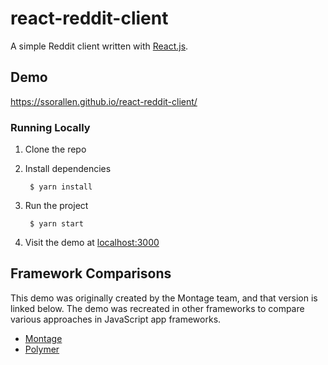 react-reddit-client
===================

A simple Reddit client written with [React.js](https://facebook.github.io/react/).

## Demo

https://ssorallen.github.io/react-reddit-client/

### Running Locally

1. Clone the repo
2. Install dependencies

        $ yarn install
3. Run the project

        $ yarn start
3. Visit the demo at [localhost:3000](http://localhost:3000)

## Framework Comparisons

This demo was originally created by the Montage team, and that version
is linked below. The demo was recreated in other frameworks to compare
various approaches in JavaScript app frameworks.

* [Montage](http://montagejs.org/docs/tutorial-reddit-client-with-montagejs.html)
* [Polymer](https://github.com/ssorallen/polymer-reddit-client)
